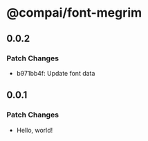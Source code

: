 # @compai/font-megrim

## 0.0.2

### Patch Changes

- b971bb4f: Update font data

## 0.0.1

### Patch Changes

- Hello, world!

